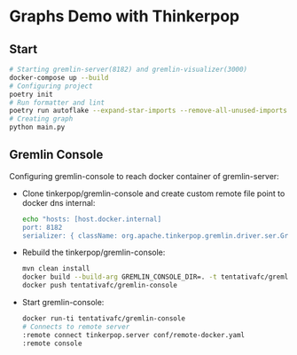# Graphs Demo with Thinkerpop

## Start

```sh
# Starting gremlin-server(8182) and gremlin-visualizer(3000)
docker-compose up --build
# Configuring project
poetry init
# Run formatter and lint
poetry run autoflake --expand-star-imports --remove-all-unused-imports --remove-duplicate-keys --remove-unused-variables --recursive --in-place . && poetry run isort . && poetry run black .
# Creating graph
python main.py
```

## Gremlin Console 
Configuring gremlin-console to reach docker container of gremlin-server:

- Clone tinkerpop/gremlin-console and create custom remote file point to docker dns internal:

    ```sh
    echo "hosts: [host.docker.internal]
    port: 8182
    serializer: { className: org.apache.tinkerpop.gremlin.driver.ser.GraphBinaryMessageSerializerV1, config: { serializeResultToString: true }}" > conf/remote-docker.yaml
    ```
- Rebuild the tinkerpop/gremlin-console:
    ```sh
    mvn clean install
    docker build --build-arg GREMLIN_CONSOLE_DIR=. -t tentativafc/gremlin-console .
    docker push tentativafc/gremlin-console
    ```
- Start gremlin-console:
    ```sh
    docker run-ti tentativafc/gremlin-console
    # Connects to remote server
    :remote connect tinkerpop.server conf/remote-docker.yaml
    :remote console
    ```

